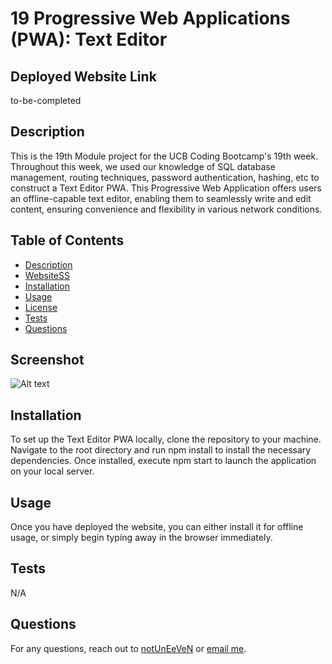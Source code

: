 # 19 Progressive Web Applications (PWA): Text Editor

## Deployed Website Link

to-be-completed

## Description

This is the 19th Module project for the UCB Coding Bootcamp's 19th week. Throughout this week, we used our knowledge of SQL database management, routing techniques, password authentication, hashing, etc to construct a Text Editor PWA. This Progressive Web Application offers users an offline-capable text editor, enabling them to seamlessly write and edit content, ensuring convenience and flexibility in various network conditions.

## Table of Contents
- [Description](#description)
- [WebsiteSS](#Screenshot)
- [Installation](#installation)
- [Usage](#usage)
- [License](#license)
- [Tests](#tests)
- [Questions](#questions)

## Screenshot 

![Alt text](./Assets/Capture.PNG)

## Installation

To set up the Text Editor PWA locally, clone the repository to your machine. Navigate to the root directory and run npm install to install the necessary dependencies. Once installed, execute npm start to launch the application on your local server.

## Usage 

Once you have deployed the website, you can either install it for offline usage, or simply begin typing away in the browser immediately.

## Tests

N/A
## Questions

For any questions, reach out to [notUnEeVeN](https://github.com/notUnEeVeN) or [email me](mailto:tybalt.mallet@gmail.com).
